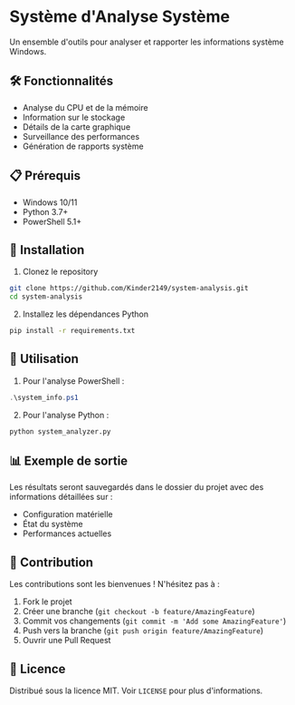 # Système d'Analyse Système

Un ensemble d'outils pour analyser et rapporter les informations système Windows.

## 🛠️ Fonctionnalités

- Analyse du CPU et de la mémoire
- Information sur le stockage
- Détails de la carte graphique
- Surveillance des performances
- Génération de rapports système

## 📋 Prérequis

- Windows 10/11
- Python 3.7+
- PowerShell 5.1+

## 🚀 Installation

1. Clonez le repository
```bash
git clone https://github.com/Kinder2149/system-analysis.git
cd system-analysis
```

2. Installez les dépendances Python
```bash
pip install -r requirements.txt
```

## 📖 Utilisation

1. Pour l'analyse PowerShell :
```powershell
.\system_info.ps1
```

2. Pour l'analyse Python :
```bash
python system_analyzer.py
```

## 📊 Exemple de sortie

Les résultats seront sauvegardés dans le dossier du projet avec des informations détaillées sur :
- Configuration matérielle
- État du système
- Performances actuelles

## 🤝 Contribution

Les contributions sont les bienvenues ! N'hésitez pas à :
1. Fork le projet
2. Créer une branche (`git checkout -b feature/AmazingFeature`)
3. Commit vos changements (`git commit -m 'Add some AmazingFeature'`)
4. Push vers la branche (`git push origin feature/AmazingFeature`)
5. Ouvrir une Pull Request

## 📝 Licence

Distribué sous la licence MIT. Voir `LICENSE` pour plus d'informations.